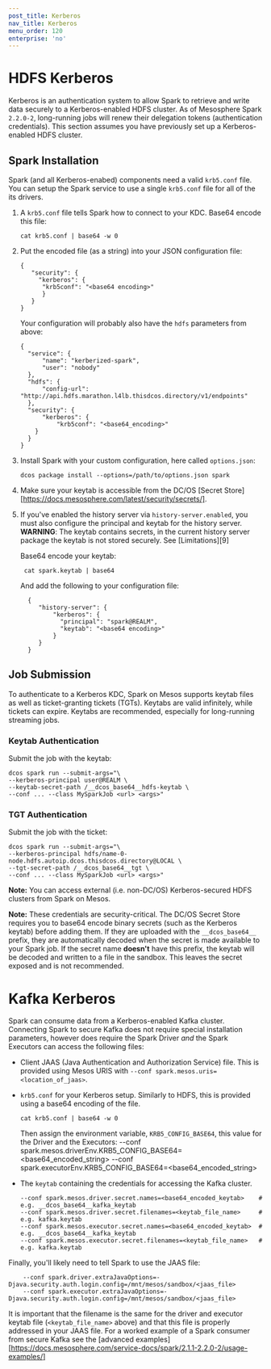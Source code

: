 ```yaml
---
post_title: Kerberos
nav_title: Kerberos
menu_order: 120
enterprise: 'no'
---
```



# HDFS Kerberos

Kerberos is an authentication system to allow Spark to retrieve and write data securely to a Kerberos-enabled HDFS cluster. As of Mesosphere Spark `2.2.0-2`, long-running jobs will renew their delegation tokens (authentication credentials). This section assumes you have previously set up a Kerberos-enabled HDFS cluster.

## Spark Installation

Spark (and all Kerberos-enabed) components need a valid `krb5.conf` file. You can setup the Spark service to use a single `krb5.conf` file for all of the its drivers.

1.  A `krb5.conf` file tells Spark how to connect to your KDC.  Base64 encode this file:

        cat krb5.conf | base64 -w 0 

1.  Put the encoded file (as a string) into your JSON configuration file:

        {
           "security": {
             "kerberos": {
              "krb5conf": "<base64 encoding>"
              }
           }
        }
        
     Your configuration will probably also have the `hdfs` parameters from above:
     
        {
          "service": {
              "name": "kerberized-spark",
              "user": "nobody"
          },
          "hdfs": {
              "config-url": "http://api.hdfs.marathon.l4lb.thisdcos.directory/v1/endpoints"
          },
          "security": {
              "kerberos": {
                  "krb5conf": "<base64_encoding>"
            }
          }
        }

        
1.  Install Spark with your custom configuration, here called `options.json`:

        dcos package install --options=/path/to/options.json spark
        
1.  Make sure your keytab is accessible from the DC/OS [Secret Store][https://docs.mesosphere.com/latest/security/secrets/].

1. If you've enabled the history server via `history-server.enabled`, you must also configure the principal and keytab for the history server.  **WARNING**: The keytab contains secrets, in the current history server package the keytab is not stored securely. See [Limitations][9]

    Base64 encode your keytab:

        cat spark.keytab | base64

    And add the following to your configuration file:

         {
            "history-server": {
                "kerberos": {
                  "principal": "spark@REALM",
                  "keytab": "<base64 encoding>"
                }
            }
         }

## Job Submission

To authenticate to a Kerberos KDC, Spark on Mesos supports keytab files as well as ticket-granting tickets (TGTs). Keytabs are valid infinitely, while tickets can expire. Keytabs are recommended, especially for long-running streaming jobs.

### Keytab Authentication

Submit the job with the keytab:

    dcos spark run --submit-args="\
    --kerberos-principal user@REALM \
    --keytab-secret-path /__dcos_base64__hdfs-keytab \
    --conf ... --class MySparkJob <url> <args>"

### TGT Authentication

Submit the job with the ticket:

    dcos spark run --submit-args="\
    --kerberos-principal hdfs/name-0-node.hdfs.autoip.dcos.thisdcos.directory@LOCAL \
    --tgt-secret-path /__dcos_base64__tgt \
    --conf ... --class MySparkJob <url> <args>"

**Note:** You can access external (i.e. non-DC/OS) Kerberos-secured HDFS clusters from Spark on Mesos.

**Note:** These credentials are security-critical. The DC/OS Secret Store requires you to base64 encode binary secrets (such as the Kerberos keytab) before adding them. If they are uploaded with the `__dcos_base64__` prefix, they are automatically decoded when the secret is made available to your Spark job. If the secret name **doesn't** have this prefix, the keytab will be decoded and written to a file in the sandbox. This leaves the secret exposed and is not recommended. 


# Kafka Kerberos

Spark can consume data from a Kerberos-enabled Kafka cluster. Connecting Spark to secure Kafka does not require special installation parameters, however does require the Spark Driver _and_ the Spark Executors can access the following files:

*   Client JAAS (Java Authentication and Authorization Service) file. This is provided using Mesos URIS with `--conf spark.mesos.uris=<location_of_jaas>`.
*   `krb5.conf` for your Kerberos setup. Similarly to HDFS, this is provided using a base64 encoding of the file.
 
        cat krb5.conf | base64 -w 0
        
    Then assign the environment variable, `KRB5_CONFIG_BASE64`, this value for the Driver and the Executors:
        --conf spark.mesos.driverEnv.KRB5_CONFIG_BASE64=<base64_encoded_string>
        --conf spark.executorEnv.KRB5_CONFIG_BASE64=<base64_encoded_string>
        
*   The `keytab` containing the credentials for accessing the Kafka cluster.
        
        --conf spark.mesos.driver.secret.names=<base64_encoded_keytab>    # e.g. __dcos_base64__kafka_keytab
        --conf spark.mesos.driver.secret.filenames=<keytab_file_name>     # e.g. kafka.keytab
        --conf spark.mesos.executor.secret.names=<base64_encoded_keytab>  # e.g. __dcos_base64__kafka_keytab
        --conf spark.mesos.executor.secret.filenames=<keytab_file_name>   # e.g. kafka.keytab
        

Finally, you'll likely need to tell Spark to use the JAAS file:
        
        --conf spark.driver.extraJavaOptions=-Djava.security.auth.login.config=/mnt/mesos/sandbox/<jaas_file>
        --conf spark.executor.extraJavaOptions=-Djava.security.auth.login.config=/mnt/mesos/sandbox/<jaas_file>


It is important that the filename is the same for the driver and executor keytab file (`<keytab_file_name>` above) and that this file is properly addressed in your JAAS file. For a worked example of a Spark consumer from secure Kafka see the [advanced examples][https://docs.mesosphere.com/service-docs/spark/2.1.1-2.2.0-2/usage-examples/]
